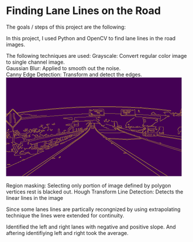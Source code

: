 # **Finding Lane Lines on the Road** 

The goals / steps of this project are the following:


In this project, I used Python and OpenCV to find lane lines in the road images.

The following techniques are used:
Grayscale: Convert regular color image to single channel image.<br />
Gaussian Blur:  Applied to smooth out the noise. <br />
Canny Edge Detection: Transform and detect the edges. <br />
<img src="./edge.png" width="480" alt="Combined Image" /> <br />



Region masking: Selecting only portion of image defined by polygon vertices rest is blacked out. 
Hough Transform Line Detection: Detects the linear lines in the image

Since some lanes lines are partically recongnized by using extrapolating technique the lines were extended for continuity. 

Identified the left and right lanes with negative and positive slope. And aftering identifiying left and right took the average. 




